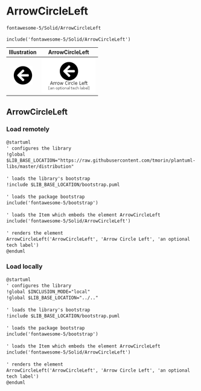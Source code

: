 # ArrowCircleLeft


```text
fontawesome-5/Solid/ArrowCircleLeft
```

```text
include('fontawesome-5/Solid/ArrowCircleLeft')
```



| Illustration | ArrowCircleLeft |
| :---: | :---: |
| ![illustration for Illustration](../../fontawesome-5/Solid/ArrowCircleLeft.png) | ![illustration for ArrowCircleLeft](../../fontawesome-5/Solid/ArrowCircleLeft.Local.png) |




## ArrowCircleLeft

### Load remotely
```plantuml
@startuml
' configures the library
!global $LIB_BASE_LOCATION="https://raw.githubusercontent.com/tmorin/plantuml-libs/master/distribution"

' loads the library's bootstrap
!include $LIB_BASE_LOCATION/bootstrap.puml

' loads the package bootstrap
include('fontawesome-5/bootstrap')

' loads the Item which embeds the element ArrowCircleLeft
include('fontawesome-5/Solid/ArrowCircleLeft')

' renders the element
ArrowCircleLeft('ArrowCircleLeft', 'Arrow Circle Left', 'an optional tech label')
@enduml
```

### Load locally
```plantuml
@startuml
' configures the library
!global $INCLUSION_MODE="local"
!global $LIB_BASE_LOCATION="../.."

' loads the library's bootstrap
!include $LIB_BASE_LOCATION/bootstrap.puml

' loads the package bootstrap
include('fontawesome-5/bootstrap')

' loads the Item which embeds the element ArrowCircleLeft
include('fontawesome-5/Solid/ArrowCircleLeft')

' renders the element
ArrowCircleLeft('ArrowCircleLeft', 'Arrow Circle Left', 'an optional tech label')
@enduml
```

